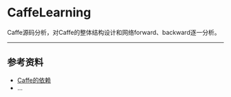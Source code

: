 # CaffeLearning

Caffe源码分析，对Caffe的整体结构设计和网络forward、backward逐一分析。

---
## 参考资料

- [Caffe的依赖](http://noahsnail.com/2016/12/05/2016-12-5-Caffe%E7%9A%84%E4%BE%9D%E8%B5%96/)
- ...
